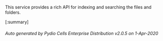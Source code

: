 






This service provides a rich API for indexing and searching the files and folders.

[:summary]

###### Auto generated by Pydio Cells Enterprise Distribution v2.0.5 on 1-Apr-2020
